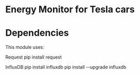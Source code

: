 # Energy Monitor for Tesla cars

# Dependencies 
This module uses: 

Request
	pip install request

InfluxDB
	pip install influxdb
	pip install --upgrade influxdb
